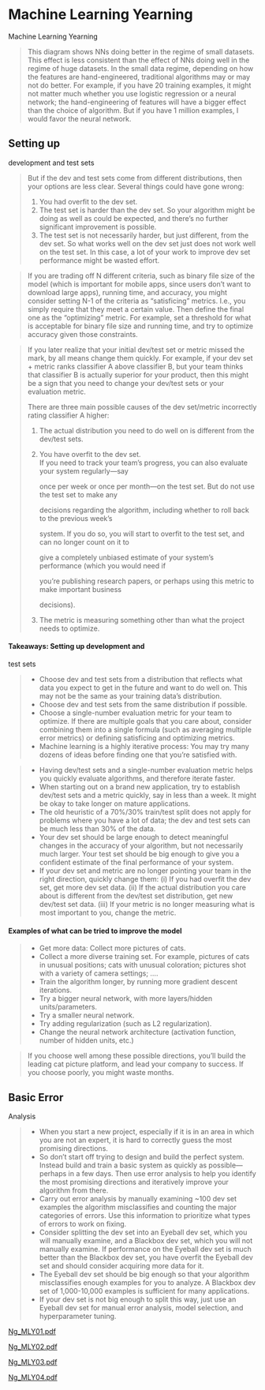 # Machine Learning Yearning

Machine Learning Yearning



> This diagram shows NNs doing better in the regime of small datasets. This effect is less consistent than the effect of NNs doing well in the regime of huge datasets. In the small data regime, depending on how the features are hand-engineered, traditional algorithms may or may not do better. For example, if you have 20 training examples, it might not matter much whether you use logistic regression or a neural network; the hand-engineering of features will have a bigger effect than the choice of algorithm. But if you have 1 million examples, I would favor the neural network.

## Setting up development and test sets

> But if the dev and test sets come from different distributions, then your options are less clear. Several things could have gone wrong:
>
> 1. You had overfit to the dev set.
> 2. The test set is harder than the dev set. So your algorithm might be doing as well as could    be expected, and there’s no further significant improvement is possible.
> 3. The test set is not necessarily harder, but just different, from the dev set. So what works well on the dev set just does not work well on the test set. In this case, a lot of your work    to improve dev set performance might be wasted effort.

> If you are trading off N different criteria, such as binary file size of the model \(which is important for mobile apps, since users don’t want to download large apps\), running time, and accuracy, you might consider setting N-1 of the criteria as “satisficing” metrics. I.e., you simply require that they meet a certain value. Then define the final one as the “optimizing” metric. For example, set a threshold for what is acceptable for binary file size and running time, and try to optimize accuracy given those constraints.

> If you later realize that your initial dev/test set or metric missed the mark, by all means change them quickly. For example, if your dev set + metric ranks classifier A above classifier B, but your team thinks that classifier B is actually superior for your product, then this might be a sign that you need to change your dev/test sets or your evaluation metric.
>
> There are three main possible causes of the dev set/metric incorrectly rating classifier A higher:
>
> 1. The actual distribution you need to do well on is different from the dev/test sets.
> 2. You have overfit to the dev set.  
>    If you need to track your team’s progress, you can also evaluate your system regularly—say
>
>    once per week or once per month—on the test set. But do not use the test set to make any
>
>    decisions regarding the algorithm, including whether to roll back to the previous week’s
>
>    system. If you do so, you will start to overfit to the test set, and can no longer count on it to
>
>    give a completely unbiased estimate of your system’s performance \(which you would need if
>
>    you’re publishing research papers, or perhaps using this metric to make important business
>
>    decisions\).
>
> 3. The metric is measuring something other than what the project needs to optimize.

#### Takeaways: Setting up development and test sets

> * Choose dev and test sets from a distribution that reflects what data you expect to get in   the future and want to do well on. This may not be the same as your training data’s   distribution.
> * Choose dev and test sets from the same distribution if possible.
> * Choose a single-number evaluation metric for your team to optimize. If there are multiple   goals that you care about, consider combining them into a single formula \(such as   averaging multiple error metrics\) or defining satisficing and optimizing metrics.
> * Machine learning is a highly iterative process: You may try many dozens of ideas before   finding one that you’re satisfied with. 
> * Having dev/test sets and a single-number evaluation metric helps you quickly evaluate   algorithms, and therefore iterate faster.
> * When starting out on a brand new application, try to establish dev/test sets and a metric   quickly, say in less than a week. It might be okay to take longer on mature applications.
> * The old heuristic of a 70%/30% train/test split does not apply for problems where you   have a lot of data; the dev and test sets can be much less than 30% of the data.
> * Your dev set should be large enough to detect meaningful changes in the accuracy of your   algorithm, but not necessarily much larger. Your test set should be big enough to give you   a confident estimate of the final performance of your system.
> * If your dev set and metric are no longer pointing your team in the right direction, quickly   change them: \(i\) If you had overfit the dev set, get more dev set data. \(ii\) If the actual   distribution you care about is different from the dev/test set distribution, get new   dev/test set data. \(iii\) If your metric is no longer measuring what is most important to   you, change the metric.

#### Examples of what can be tried to improve the model

> * Get more data: Collect more pictures of cats.
> * Collect a more diverse training set. For example, pictures of cats in unusual positions; cats   with unusual coloration; pictures shot with a variety of camera settings; ….
> * Train the algorithm longer, by running more gradient descent iterations.
> * Try a bigger neural network, with more layers/hidden units/parameters.
> * Try a smaller neural network.
> * Try adding regularization \(such as L2 regularization\).
> * Change the neural network architecture \(activation function, number of hidden units, etc.\)

> If you choose well among these possible directions, you’ll build the leading cat picture platform, and lead your company to success. If you choose poorly, you might waste months.

## Basic Error Analysis

> * When you start a new project, especially if it is in an area in which you are not an expert,  it is hard to correctly guess the most promising directions.
> * So don’t start off trying to design and build the perfect system. Instead build and train a   basic system as quickly as possible—perhaps in a few days. Then use error analysis to   help you identify the most promising directions and iteratively improve your algorithm   from there.
> * Carry out error analysis by manually examining ~100 dev set examples the algorithm   misclassifies and counting the major categories of errors. Use this information to   prioritize what types of errors to work on fixing.
> * Consider splitting the dev set into an Eyeball dev set, which you will manually examine,   and a Blackbox dev set, which you will not manually examine. If performance on the   Eyeball dev set is much better than the Blackbox dev set, you have overfit the Eyeball dev   set and should consider acquiring more data for it.
> * The Eyeball dev set should be big enough so that your algorithm misclassifies enough   examples for you to analyze. A Blackbox dev set of 1,000-10,000 examples is sufficient   for many applications.
> * If your dev set is not big enough to split this way, just use an Eyeball dev set for manual   error analysis, model selection, and hyperparameter tuning.

[Ng\_MLY01.pdf](https://www.dropbox.com/s/98cxhqe4uvdjz51/Ng_MLY01.pdf?dl=0)

[Ng\_MLY02.pdf](https://www.dropbox.com/s/jowspahz8w6j6w2/Ng_MLY02.pdf?dl=0)

[Ng\_MLY03.pdf](https://www.dropbox.com/s/u9y9j64htoz79gi/Ng_MLY03.pdf?dl=0)

[Ng\_MLY04.pdf](https://www.dropbox.com/s/03siwhau8o1e86s/Ng_MLY04.pdf?dl=0)

